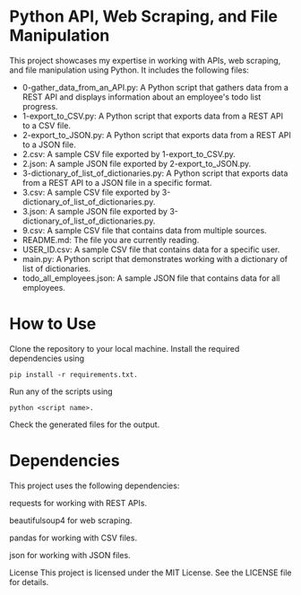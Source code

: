 # Python API, Web Scraping, and File Manipulation
This project showcases my expertise in working with APIs, web scraping, and file manipulation using Python. It includes the following files:

- 0-gather_data_from_an_API.py: A Python script that gathers data from a REST API and displays information about an employee's todo list progress.
- 1-export_to_CSV.py: A Python script that exports data from a REST API to a CSV file.
- 2-export_to_JSON.py: A Python script that exports data from a REST API to a JSON file.
- 2.csv: A sample CSV file exported by 1-export_to_CSV.py.
- 2.json: A sample JSON file exported by 2-export_to_JSON.py.
- 3-dictionary_of_list_of_dictionaries.py: A Python script that exports data from a REST API to a JSON file in a specific format.
- 3.csv: A sample CSV file exported by 3-dictionary_of_list_of_dictionaries.py.
- 3.json: A sample JSON file exported by 3-dictionary_of_list_of_dictionaries.py.
- 9.csv: A sample CSV file that contains data from multiple sources.
- README.md: The file you are currently reading.
- USER_ID.csv: A sample CSV file that contains data for a specific user.
- main.py: A Python script that demonstrates working with a dictionary of list of dictionaries.
- todo_all_employees.json: A sample JSON file that contains data for all employees.

# How to Use
Clone the repository to your local machine.
Install the required dependencies using 
```
pip install -r requirements.txt.
```
Run any of the scripts using 
```
python <script name>.
```
Check the generated files for the output.

# Dependencies
This project uses the following dependencies:

requests for working with REST APIs.

beautifulsoup4 for web scraping.

pandas for working with CSV files.

json for working with JSON files.

License
This project is licensed under the MIT License. See the LICENSE file for details.
